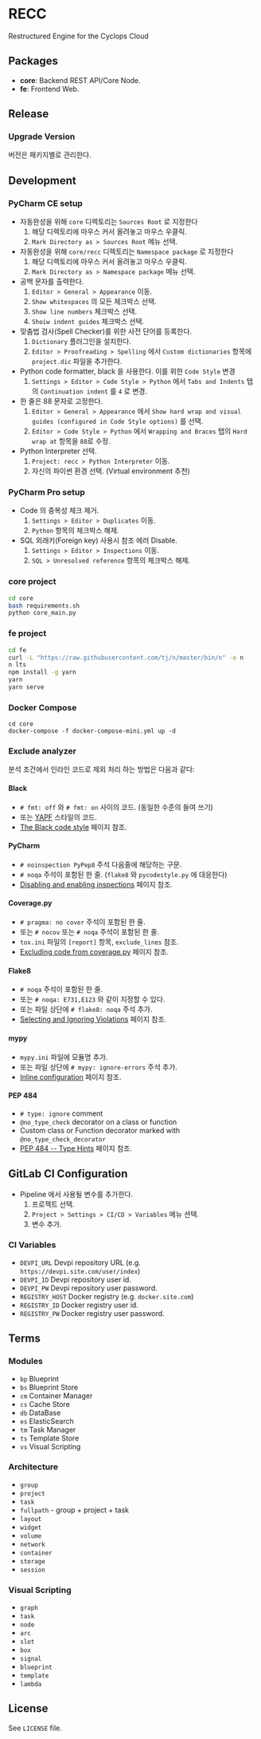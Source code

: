 # RECC

Restructured Engine for the Cyclops Cloud

## Packages

- **core**: Backend REST API/Core Node.
- **fe**: Frontend Web.

## Release

### Upgrade Version

버전은 패키지별로 관리한다.

## Development

### PyCharm CE setup

- 자동완성을 위해 `core` 디렉토리는 `Sources Root` 로 지정한다
  1. 해당 디렉토리에 마우스 커서 올려놓고 마우스 우클릭.
  2. `Mark Directory as > Sources Root` 메뉴 선택.
- 자동완성을 위해 `core/recc` 디렉토리는 `Namespace package` 로 지정한다
  1. 해당 디렉토리에 마우스 커서 올려놓고 마우스 우클릭.
  2. `Mark Directory as > Namespace package` 메뉴 선택.
- 공백 문자를 출력한다.
  1. `Editor > General > Appearance` 이동.
  2. `Show whitespaces` 의 모든 체크박스 선택.
  3. `Show line numbers` 체크박스 선택.
  4. `Shoiw indent guides` 체크박스 선택.
- 맞춤법 검사(Spell Checker)를 위한 사전 단어를 등록한다.
  1. `Dictionary` 플러그인을 설치한다.
  2. `Editor > Proofreading > Spelling` 에서 `Custom dictionaries` 항목에 `project.dic` 파일을 추가한다.
- Python code formatter, black 을 사용한다. 이를 위한 `Code Style` 변경
  1. `Settings > Editor > Code Style > Python` 에서 `Tabs and Indents` 탭의 `Continuation indent` 를 `4` 로 변경.
- 한 줄은 88 문자로 고정한다.
  1. `Editor > General > Appearance` 에서 `Show hard wrap and visual guides (configured in Code Style options)` 를 선택.
  2. `Editor > Code Style > Python` 에서 `Wrapping and Braces` 탭의 `Hard wrap at` 항목을 `88`로 수정.
- Python Interpreter 선택.
  1. `Project: recc > Python Interpreter` 이동.
  2. 자신의 파이썬 환경 선택. (Virtual environment 추천)

### PyCharm Pro setup

- Code 의 중복성 체크 제거.
  1. `Settings > Editor > Duplicates` 이동.
  2. `Python` 항목의 체크박스 해제.
- SQL 외래키(Foreign key) 사용시 참조 에러 Disable.
  1. `Settings > Editor > Inspections` 이동.
  2. `SQL > Unresolved reference` 항목의 체크박스 해제.

### core project

```sh
cd core
bash requirements.sh
python core_main.py
```

### fe project

```sh
cd fe
curl -L "https://raw.githubusercontent.com/tj/n/master/bin/n" -o n
n lts
npm install -g yarn
yarn
yarn serve
```

### Docker Compose

```
cd core
docker-compose -f docker-compose-mini.yml up -d
```

### Exclude analyzer

분석 조건에서 인라인 코드로 제외 처리 하는 방법은 다음과 같다:

#### Black

- `# fmt: off` 와 `# fmt: on` 사이의 코드. (동일한 수준의 들여 쓰기)
- 또는 [YAPF](https://github.com/google/yapf) 스타일의 코드.
- [The Black code style](https://black.readthedocs.io/en/stable/the_black_code_style.html) 페이지 참조.

#### PyCharm

- `# noinspection PyPep8` 주석 다음줄에 해당하는 구문.
- `# noqa` 주석이 포함된 한 줄. (`flake8` 와 `pycodestyle.py` 에 대응한다)
- [Disabling and enabling inspections](https://www.jetbrains.com/help/pycharm/disabling-and-enabling-inspections.html) 페이지 참조.

#### Coverage.py

- `# pragma: no cover` 주석이 포함된 한 줄.
- 또는 `# nocov` 또는 `# noqa` 주석이 포함된 한 줄.
- `tox.ini` 파일의 `[report]` 항목, `exclude_lines` 참조.
- [Excluding code from coverage.py](https://coverage.readthedocs.io/en/coverage-5.4/excluding.html) 페이지 참조.

#### Flake8

- `# noqa` 주석이 포함된 한 줄.
- 또는 `# noqa: E731,E123` 와 같이 지정할 수 있다.
- 또는 파일 상단에 `# flake8: noqa` 주석 추가.
- [Selecting and Ignoring Violations](https://flake8.pycqa.org/en/latest/user/violations.html) 페이지 참조.

#### mypy

- `mypy.ini` 파일에 모듈명 추가.
- 또는 파일 상단에 `# mypy: ignore-errors` 주석 추가.
- [Inline configuration](https://mypy.readthedocs.io/en/stable/inline_config.html) 페이지 참조.

#### PEP 484

- `# type: ignore` comment
- `@no_type_check` decorator on a class or function
- Custom class or Function decorator marked with `@no_type_check_decorator`
- [PEP 484 -- Type Hints](https://www.python.org/dev/peps/pep-0484/) 페이지 참조.

## GitLab CI Configuration

- Pipeline 에서 사용될 변수를 추가한다.
  1. 프로젝트 선택.
  2. `Project > Settings > CI/CD > Variables` 메뉴 션택.
  3. 변수 추가.

### CI Variables

- `DEVPI_URL` Devpi repository URL (e.g. `https://devpi.site.com/user/index`)
- `DEVPI_ID` Devpi repository user id.
- `DEVPI_PW` Devpi repository user password.
- `REGISTRY_HOST` Docker registry (e.g. `docker.site.com`)
- `REGISTRY_ID` Docker registry user id.
- `REGISTRY_PW` Docker registry user password.

## Terms

### Modules

- `bp` Blueprint
- `bs` Blueprint Store
- `cm` Container Manager
- `cs` Cache Store
- `db` DataBase
- `es` ElasticSearch
- `tm` Task Manager
- `ts` Template Store
- `vs` Visual Scripting

### Architecture

- `group`
- `project`
- `task`
- `fullpath` - group + project + task
- `layout`
- `widget`
- `volume`
- `network`
- `container`
- `storage`
- `session`

### Visual Scripting

- `graph`
- `task`
- `node`
- `arc`
- `slot`
- `box`
- `signal`
- `blueprint`
- `template`
- `lambda`

## License

See `LICENSE` file.
